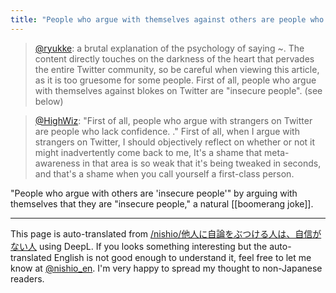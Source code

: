 ```yaml
---
title: "People who argue with themselves against others are people who lack self-confidence."
---
```


> [@ryukke](https://twitter.com/ryukke/status/1646747835994636340): a brutal explanation of the psychology of saying ~.
> The content directly touches on the darkness of the heart that pervades the entire Twitter community, so be careful when viewing this article, as it is too gruesome for some people.
>  First of all, people who argue with themselves against blokes on Twitter are "insecure people". (see below)

> [@HighWiz](https://twitter.com/highwiz/status/1647133705142681601?s=46&t=gkSZtjGEtUZPO0JCzBxCBw): "First of all, people who argue with strangers on Twitter are people who lack confidence. ."
> First of all, when I argue with strangers on Twitter, I should objectively reflect on whether or not it might inadvertently come back to me,
> It's a shame that meta-awareness in that area is so weak that it's being tweaked in seconds, and that's a shame when you call yourself a first-class person.

"People who argue with others are 'insecure people'" by arguing with themselves that they are "insecure people," a natural [[boomerang joke]].

---
This page is auto-translated from [/nishio/他人に自論をぶつける人は、自信がない人](https://scrapbox.io/nishio/他人に自論をぶつける人は、自信がない人) using DeepL. If you looks something interesting but the auto-translated English is not good enough to understand it, feel free to let me know at [@nishio_en](https://twitter.com/nishio_en). I'm very happy to spread my thought to non-Japanese readers.